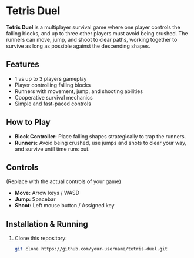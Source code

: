 # Tetris Duel

**Tetris Duel** is a multiplayer survival game where one player controls the falling blocks, and up to three other players must avoid being crushed. The runners can move, jump, and shoot to clear paths, working together to survive as long as possible against the descending shapes.

## Features
- 1 vs up to 3 players gameplay
- Player controlling falling blocks
- Runners with movement, jump, and shooting abilities
- Cooperative survival mechanics
- Simple and fast-paced controls

## How to Play
- **Block Controller:** Place falling shapes strategically to trap the runners.
- **Runners:** Avoid being crushed, use jumps and shots to clear your way, and survive until time runs out.

## Controls
(Replace with the actual controls of your game)
- **Move:** Arrow keys / WASD
- **Jump:** Spacebar
- **Shoot:** Left mouse button / Assigned key

## Installation & Running
1. Clone this repository:
   ```bash
   git clone https://github.com/your-username/tetris-duel.git

